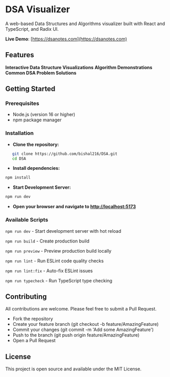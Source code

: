 # DSA Visualizer

A web-based Data Structures and Algorithms visualizer built with React and TypeScript, and Radix UI.

**Live Demo**: [https://dsanotes.com](https://dsanotes.com)

## Features

**Interactive Data Structure Visualizations**
**Algorithm Demonstrations**
**Common DSA Problem Solutions**

## Getting Started

### Prerequisites

- Node.js (version 16 or higher)
- npm package manager

### Installation

- **Clone the repository:**

```bash
   git clone https://github.com/bishal216/DSA.git
   cd DSA
```

- **Install dependencies:**

```bash
npm install
```

- **Start Development Server:**

```bash
npm run dev
```

- **Open your browser and navigate to <http://localhost:5173>**

### Available Scripts

`npm run dev` - Start development server with hot reload

`npm run build` - Create production build

`npm run preview` - Preview production build locally

`npm run lint` - Run ESLint code quality checks

`npm run lint:fix` - Auto-fix ESLint issues

`npm run typecheck` - Run TypeScript type checking

## Contributing

All contributions are welcome. Please feel free to submit a Pull Request.

- Fork the repository
- Create your feature branch (git checkout -b feature/AmazingFeature)
- Commit your changes (git commit -m 'Add some AmazingFeature')
- Push to the branch (git push origin feature/AmazingFeature)
- Open a Pull Request

## License

This project is open source and available under the MIT License.

